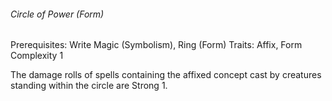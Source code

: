 ###### Circle of Power (Form)

Prerequisites: Write Magic (Symbolism), Ring (Form)
Traits: Affix, Form
Complexity 1

The damage rolls of spells containing the affixed concept cast by creatures standing within the circle are Strong 1.
